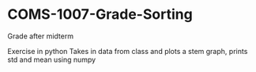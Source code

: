 # COMS-1007-Grade-Sorting
Grade after midterm

Exercise in python
Takes in data from class and plots a stem graph, prints std and mean using numpy
